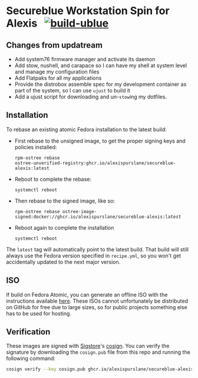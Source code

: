 # Secureblue Workstation Spin for Alexis &nbsp; [![build-ublue](https://github.com/blue-build/template/actions/workflows/build.yml/badge.svg)](https://github.com/blue-build/template/actions/workflows/build.yml)

## Changes from updatream

- Add system76 firmware manager and activate its daemon
- Add stow, nushell, and carapace so I can have my shell at system level and
  manage my configuration files
- Add Flatpaks for all my applications
- Provide the distrobox assemble spec for my development container as part of
  the system, so I can use `ujust` to build it
- Add a ujust script for downloading and un-`stow`ing my dotfiles.

## Installation

To rebase an existing atomic Fedora installation to the latest build:

- First rebase to the unsigned image, to get the proper signing keys and policies installed:
  ```
  rpm-ostree rebase
  ostree-unverified-registry:ghcr.io/alexispurslane/secureblue-alexis:latest
  ```
- Reboot to complete the rebase:
  ```
  systemctl reboot
  ```
- Then rebase to the signed image, like so:
  ```
  rpm-ostree rebase ostree-image-signed:docker://ghcr.io/alexispurslane/secureblue-alexis:latest
  ```
- Reboot again to complete the installation
  ```
  systemctl reboot
  ```

The `latest` tag will automatically point to the latest build. That build will still always use the Fedora version specified in `recipe.yml`, so you won't get accidentally updated to the next major version.

## ISO

If build on Fedora Atomic, you can generate an offline ISO with the instructions available [here](https://blue-build.org/learn/universal-blue/#fresh-install-from-an-iso). These ISOs cannot unfortunately be distributed on GitHub for free due to large sizes, so for public projects something else has to be used for hosting.

## Verification

These images are signed with [Sigstore](https://www.sigstore.dev/)'s [cosign](https://github.com/sigstore/cosign). You can verify the signature by downloading the `cosign.pub` file from this repo and running the following command:

```bash
cosign verify --key cosign.pub ghcr.io/alexispurslane/secureblue-alexis
```
